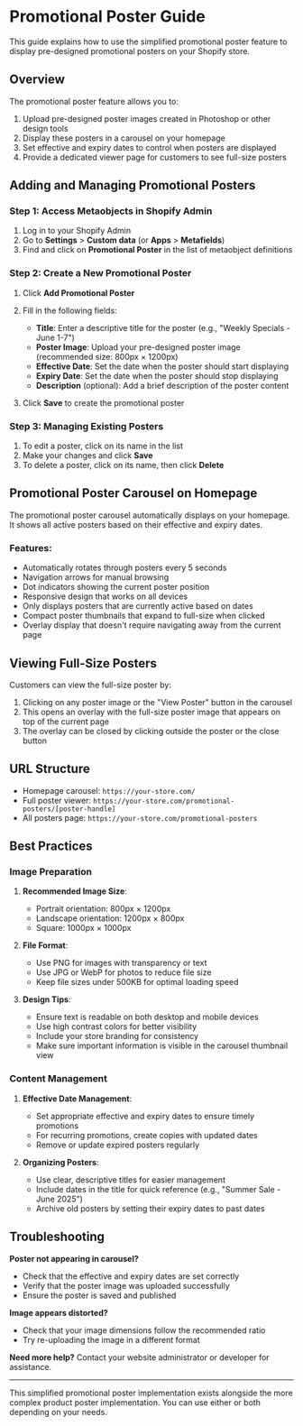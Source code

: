 # Promotional Poster Guide

This guide explains how to use the simplified promotional poster feature to display pre-designed promotional posters on your Shopify store.

## Overview

The promotional poster feature allows you to:

1. Upload pre-designed poster images created in Photoshop or other design tools
2. Display these posters in a carousel on your homepage
3. Set effective and expiry dates to control when posters are displayed
4. Provide a dedicated viewer page for customers to see full-size posters

## Adding and Managing Promotional Posters

### Step 1: Access Metaobjects in Shopify Admin

1. Log in to your Shopify Admin
2. Go to **Settings** > **Custom data** (or **Apps** > **Metafields**)
3. Find and click on **Promotional Poster** in the list of metaobject definitions

### Step 2: Create a New Promotional Poster

1. Click **Add Promotional Poster**
2. Fill in the following fields:
   - **Title**: Enter a descriptive title for the poster (e.g., "Weekly Specials - June 1-7")
   - **Poster Image**: Upload your pre-designed poster image (recommended size: 800px × 1200px)
   - **Effective Date**: Set the date when the poster should start displaying
   - **Expiry Date**: Set the date when the poster should stop displaying
   - **Description** (optional): Add a brief description of the poster content

3. Click **Save** to create the promotional poster

### Step 3: Managing Existing Posters

1. To edit a poster, click on its name in the list
2. Make your changes and click **Save**
3. To delete a poster, click on its name, then click **Delete**

## Promotional Poster Carousel on Homepage

The promotional poster carousel automatically displays on your homepage. It shows all active posters based on their effective and expiry dates.

### Features:

- Automatically rotates through posters every 5 seconds
- Navigation arrows for manual browsing
- Dot indicators showing the current poster position
- Responsive design that works on all devices
- Only displays posters that are currently active based on dates
- Compact poster thumbnails that expand to full-size when clicked
- Overlay display that doesn't require navigating away from the current page

## Viewing Full-Size Posters

Customers can view the full-size poster by:

1. Clicking on any poster image or the "View Poster" button in the carousel
2. This opens an overlay with the full-size poster image that appears on top of the current page
3. The overlay can be closed by clicking outside the poster or the close button

## URL Structure

- Homepage carousel: `https://your-store.com/`
- Full poster viewer: `https://your-store.com/promotional-posters/[poster-handle]`
- All posters page: `https://your-store.com/promotional-posters`

## Best Practices

### Image Preparation

1. **Recommended Image Size**:
   - Portrait orientation: 800px × 1200px
   - Landscape orientation: 1200px × 800px
   - Square: 1000px × 1000px

2. **File Format**:
   - Use PNG for images with transparency or text
   - Use JPG or WebP for photos to reduce file size
   - Keep file sizes under 500KB for optimal loading speed

3. **Design Tips**:
   - Ensure text is readable on both desktop and mobile devices
   - Use high contrast colors for better visibility
   - Include your store branding for consistency
   - Make sure important information is visible in the carousel thumbnail view

### Content Management

1. **Effective Date Management**:
   - Set appropriate effective and expiry dates to ensure timely promotions
   - For recurring promotions, create copies with updated dates
   - Remove or update expired posters regularly

2. **Organizing Posters**:
   - Use clear, descriptive titles for easier management
   - Include dates in the title for quick reference (e.g., "Summer Sale - June 2025")
   - Archive old posters by setting their expiry dates to past dates

## Troubleshooting

**Poster not appearing in carousel?**
- Check that the effective and expiry dates are set correctly
- Verify that the poster image was uploaded successfully
- Ensure the poster is saved and published

**Image appears distorted?**
- Check that your image dimensions follow the recommended ratio
- Try re-uploading the image in a different format

**Need more help?**
Contact your website administrator or developer for assistance.

---

This simplified promotional poster implementation exists alongside the more complex product poster implementation. You can use either or both depending on your needs.

